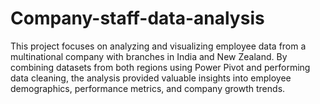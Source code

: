 # Company-staff-data-analysis
This project focuses on analyzing and visualizing employee data from a multinational company with branches in India and New Zealand. By combining datasets from both regions using Power Pivot and performing data cleaning, the analysis provided valuable insights into employee demographics, performance metrics, and company growth trends. 
